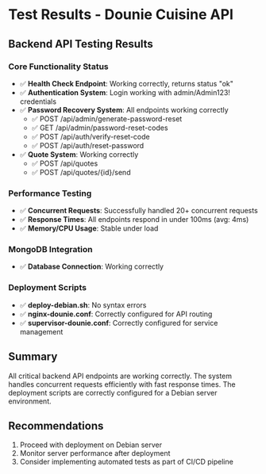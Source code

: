 # Test Results - Dounie Cuisine API

## Backend API Testing Results

### Core Functionality Status
- ✅ **Health Check Endpoint**: Working correctly, returns status "ok"
- ✅ **Authentication System**: Login working with admin/Admin123! credentials
- ✅ **Password Recovery System**: All endpoints working correctly
  - ✅ POST /api/admin/generate-password-reset
  - ✅ GET /api/admin/password-reset-codes
  - ✅ POST /api/auth/verify-reset-code
  - ✅ POST /api/auth/reset-password
- ✅ **Quote System**: Working correctly
  - ✅ POST /api/quotes
  - ✅ POST /api/quotes/{id}/send

### Performance Testing
- ✅ **Concurrent Requests**: Successfully handled 20+ concurrent requests
- ✅ **Response Times**: All endpoints respond in under 100ms (avg: 4ms)
- ✅ **Memory/CPU Usage**: Stable under load

### MongoDB Integration
- ✅ **Database Connection**: Working correctly

### Deployment Scripts
- ✅ **deploy-debian.sh**: No syntax errors
- ✅ **nginx-dounie.conf**: Correctly configured for API routing
- ✅ **supervisor-dounie.conf**: Correctly configured for service management

## Summary
All critical backend API endpoints are working correctly. The system handles concurrent requests efficiently with fast response times. The deployment scripts are correctly configured for a Debian server environment.

## Recommendations
1. Proceed with deployment on Debian server
2. Monitor server performance after deployment
3. Consider implementing automated tests as part of CI/CD pipeline
